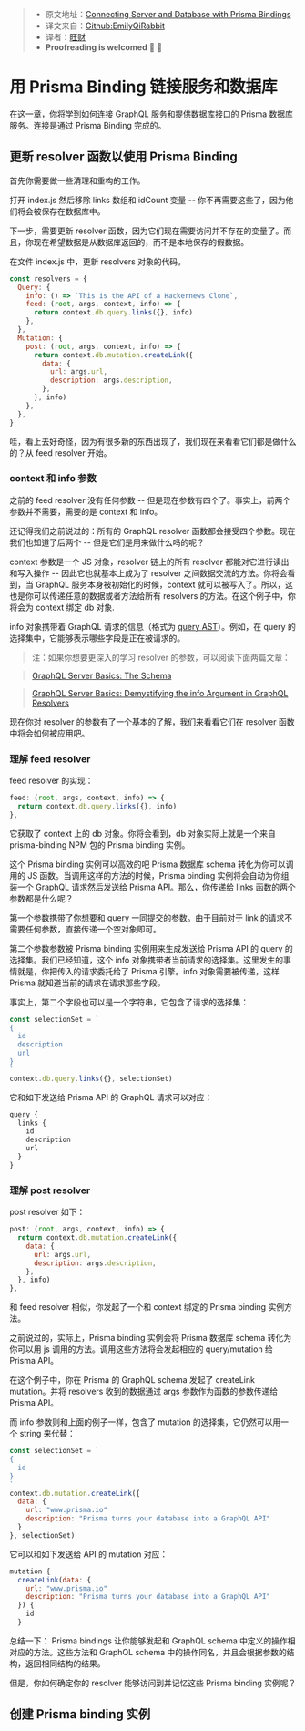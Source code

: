 > * 原文地址：[Connecting Server and Database with Prisma Bindings](https://www.howtographql.com/graphql-js/5-connecting-server-and-database/)
> * 译文来自：[Github:EmilyQiRabbit](https://github.com/EmilyQiRabbit/GraphQLTranslation)
> * 译者：[旺财](https://github.com/EmilyQiRabbit)
> * **Proofreading is welcomed** 🙋 🎉

# 用 Prisma Binding 链接服务和数据库

在这一章，你将学到如何连接 GraphQL 服务和提供数据库接口的 Prisma 数据库服务。连接是通过 Prisma Binding 完成的。

## 更新 resolver 函数以使用 Prisma Binding

首先你需要做一些清理和重构的工作。

打开 index.js 然后移除 links 数组和 idCount 变量 -- 你不再需要这些了，因为他们将会被保存在数据库中。

下一步，需要更新 resolver 函数，因为它们现在需要访问并不存在的变量了。而且，你现在希望数据是从数据库返回的，而不是本地保存的假数据。

在文件 index.js 中，更新 resolvers 对象的代码。

```js
const resolvers = {
  Query: {
    info: () => `This is the API of a Hackernews Clone`,
    feed: (root, args, context, info) => {
      return context.db.query.links({}, info)
    },
  },
  Mutation: {
    post: (root, args, context, info) => {
      return context.db.mutation.createLink({
        data: {
          url: args.url,
          description: args.description,
        },
      }, info)
    },
  },
}
```

哇，看上去好奇怪，因为有很多新的东西出现了，我们现在来看看它们都是做什么的？从 feed resolver 开始。

### context 和 info 参数

之前的 feed resolver 没有任何参数 -- 但是现在参数有四个了。事实上，前两个参数并不需要，需要的是 context 和 info。

还记得我们之前说过的：所有的 GraphQL resolver 函数都会接受四个参数。现在我们也知道了后两个 -- 但是它们是用来做什么吗的呢？

context 参数是一个 JS 对象，resolver 链上的所有 resolver 都能对它进行读出和写入操作 -- 因此它也就基本上成为了 resolver 之间数据交流的方法。你将会看到，当 GraphQL 服务本身被初始化的时候，context 就可以被写入了。所以，这也是你可以传递任意的数据或者方法给所有 resolvers 的方法。在这个例子中，你将会为 context 绑定 db 对象.

info 对象携带着 GraphQL 请求的信息（格式为 [query AST](https://medium.com/@cjoudrey/life-of-a-graphql-query-lexing-parsing-ca7c5045fad8)）。例如，在 query 的选择集中，它能够表示哪些字段是正在被请求的。

> 注：如果你想要更深入的学习 resolver 的参数，可以阅读下面两篇文章：

> [GraphQL Server Basics: The Schema](https://blog.graph.cool/graphql-server-basics-the-schema-ac5e2950214e)

> [GraphQL Server Basics: Demystifying the info Argument in GraphQL Resolvers](https://www.prisma.io/blog/graphql-server-basics-demystifying-the-info-argument-in-graphql-resolvers-6f26249f613a/)

现在你对 resolver 的参数有了一个基本的了解，我们来看看它们在 resolver 函数中将会如何被应用吧。

### 理解 feed resolver

feed resolver 的实现：

```js
feed: (root, args, context, info) => {
  return context.db.query.links({}, info)
},
```

它获取了 context 上的 db 对象。你将会看到，db 对象实际上就是一个来自  prisma-binding NPM 包的 Prisma binding 实例。

这个 Prisma binding 实例可以高效的吧 Prisma 数据库 schema 转化为你可以调用的 JS 函数。当调用这样的方法的时候，Prisma binding 实例将会自动为你组装一个 GraphQL 请求然后发送给 Prisma API。那么，你传递给 links 函数的两个参数都是什么呢？

第一个参数携带了你想要和 query 一同提交的参数。由于目前对于 link 的请求不需要任何参数，直接传递一个空对象即可。

第二个参数参数被 Prisma binding 实例用来生成发送给 Prisma API 的 query 的选择集。我们已经知道，这个 info 对象携带者当前请求的选择集。这里发生的事情就是，你把传入的请求委托给了 Prisma 引擎。info 对象需要被传递，这样 Prisma 就知道当前的请求在请求那些字段。

事实上，第二个字段也可以是一个字符串，它包含了请求的选择集：

```js
const selectionSet = `
{
  id
  description
  url
}
`
context.db.query.links({}, selectionSet)
```

它和如下发送给 Prisma API 的 GraphQL 请求可以对应：

```js
query {
  links {
    id
    description
    url
  }
}
```

### 理解 post resolver

post resolver 如下：

```js
post: (root, args, context, info) => {
  return context.db.mutation.createLink({
    data: {
      url: args.url,
      description: args.description,
    },
  }, info)
},
```

和 feed resolver 相似，你发起了一个和 context 绑定的 Prisma binding 实例方法。

之前说过的，实际上，Prisma binding 实例会将 Prisma 数据库 schema 转化为你可以用 js 调用的方法。调用这些方法将会发起相应的 query/mutation 给 Prisma API。

在这个例子中，你在 Prisma 的 GraphQL schema 发起了 createLink mutation。并将 resolvers 收到的数据通过 args 参数作为函数的参数传递给 Prisma API。

而 info 参数则和上面的例子一样，包含了 mutation 的选择集，它仍然可以用一个 string 来代替：

```js
const selectionSet = `
{
  id
}
`
context.db.mutation.createLink({
  data: {
    url: "www.prisma.io"
    description: "Prisma turns your database into a GraphQL API"
  }
}, selectionSet)
```

它可以和如下发送给 API 的 mutation 对应：

```js
mutation {
  createLink(data: {
    url: "www.prisma.io"
    description: "Prisma turns your database into a GraphQL API"
  }) {
    id
  }
```

总结一下： Prisma bindings 让你能够发起和 GraphQL schema 中定义的操作相对应的方法。这些方法和 GraphQL schema 中的操作同名，并且会根据参数的结构，返回相同结构的结果。

但是，你如何确定你的 resolver 能够访问到并记忆这些 Prisma binding 实例呢？

## 创建 Prisma binding 实例
